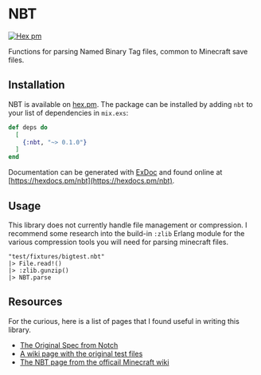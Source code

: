 # NBT

[![Hex pm](http://img.shields.io/hexpm/v/nbt.svg?style=flat)](https://hex.pm/packages/nbt)

Functions for parsing Named Binary Tag files, common to Minecraft save files.

## Installation

NBT is available on [hex.pm](https://hex.pm/packages/nbt). The package can be installed
by adding `nbt` to your list of dependencies in `mix.exs`:

```elixir
def deps do
  [
    {:nbt, "~> 0.1.0"}
  ]
end
```

Documentation can be generated with [ExDoc](https://github.com/elixir-lang/ex_doc)
and found online at [https://hexdocs.pm/nbt](https://hexdocs.pm/nbt).

## Usage

This library does not currently handle file management or compression. I
recommend some research into the build-in `:zlib` Erlang module for the various
compression tools you will need for parsing minecraft files.

```
"test/fixtures/bigtest.nbt"
|> File.read!()
|> :zlib.gunzip()
|> NBT.parse
```

## Resources

For the curious, here is a list of pages that I found useful in writing this
library.

* [The Original Spec from Notch](http://web.archive.org/web/20110723210920/http://www.minecraft.net/docs/NBT.txt)
* [A wiki page with the original test files](http://wiki.vg/NBT)
* [The NBT page from the officail Minecraft wiki](https://minecraft.gamepedia.com/NBT_format)

